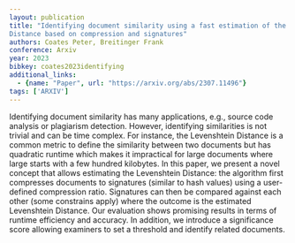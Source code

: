 ```yaml
---
layout: publication
title: "Identifying document similarity using a fast estimation of the Levenshtein
Distance based on compression and signatures"
authors: Coates Peter, Breitinger Frank
conference: Arxiv
year: 2023
bibkey: coates2023identifying
additional_links:
  - {name: "Paper", url: "https://arxiv.org/abs/2307.11496"}
tags: ['ARXIV']
---
```

Identifying document similarity has many applications, e.g., source code
analysis or plagiarism detection. However, identifying similarities is not
trivial and can be time complex. For instance, the Levenshtein Distance is a
common metric to define the similarity between two documents but has quadratic
runtime which makes it impractical for large documents where large starts with a
few hundred kilobytes. In this paper, we present a novel concept that allows
estimating the Levenshtein Distance: the algorithm first compresses documents to
signatures (similar to hash values) using a user-defined compression ratio.
Signatures can then be compared against each other (some constrains apply) where
the outcome is the estimated Levenshtein Distance. Our evaluation shows
promising results in terms of runtime efficiency and accuracy. In addition, we
introduce a significance score allowing examiners to set a threshold and
identify related documents.
